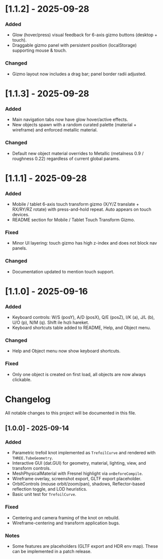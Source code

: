 # [1.1.2] - 2025-09-28
### Added
- Glow (hover/press) visual feedback for 6-axis gizmo buttons (desktop + touch).
- Draggable gizmo panel with persistent position (localStorage) supporting mouse & touch.

### Changed
- Gizmo layout now includes a drag bar; panel border radii adjusted.

# [1.1.3] - 2025-09-28
### Added
- Main navigation tabs now have glow hover/active effects.
- New objects spawn with a random curated palette (material + wireframe) and enforced metallic material.

### Changed
- Default new object material overrides to Metallic (metalness 0.9 / roughness 0.22) regardless of current global params.

# [1.1.1] - 2025-09-28
### Added
- Mobile / tablet 6-axis touch transform gizmo (X/Y/Z translate + RX/RY/RZ rotate) with press-and-hold repeat. Auto appears on touch devices.
- README section for Mobile / Tablet Touch Transform Gizmo.

### Fixed
- Minor UI layering: touch gizmo has high z-index and does not block nav panels.

### Changed
- Documentation updated to mention touch support.

# [1.1.0] - 2025-09-16
### Added
- Keyboard controls: W/S (posY), A/D (posX), Q/E (posZ), I/K (a), J/L (b), U/O (p), N/M (q). Shift ile hızlı hareket.
- Keyboard shortcuts table added to README, Help, and Object menu.

### Changed
- Help and Object menu now show keyboard shortcuts.

### Fixed
- Only one object is created on first load, all objects are now always clickable.

# Changelog

All notable changes to this project will be documented in this file.

## [1.0.0] - 2025-09-14
### Added
- Parametric trefoil knot implemented as `TrefoilCurve` and rendered with `THREE.TubeGeometry`.
- Interactive GUI (dat.GUI) for geometry, material, lighting, view, and transform controls.
- MeshPhysicalMaterial with Fresnel highlight via `onBeforeCompile`.
- Wireframe overlay, screenshot export, GLTF export placeholder.
- OrbitControls (mouse orbit/zoom/pan), shadows, Reflector-based reflection toggle, and LOD heuristics.
- Basic unit test for `TrefoilCurve`.

### Fixed
- Centering and camera framing of the knot on rebuild.
- Wireframe-centering and transform application bugs.

### Notes
- Some features are placeholders (GLTF export and HDR env map). These can be implemented in a patch release.
